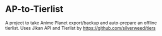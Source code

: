 # AP-to-Tierlist
A project to take Anime Planet export/backup and auto-prepare an offline tierlist.
Uses Jikan API and Tierlist by https://github.com/silverweed/tiers
